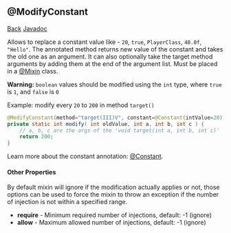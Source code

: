 ## @ModifyConstant
[Back](mixins.md) [Javadoc](https://jenkins.liteloader.com/view/Other/job/Mixin/javadoc/org/spongepowered/asm/mixin/injection/ModifyConstant.html)

Allows to replace a constant value like - `20`, `true`, `PlayerClass`, `40.0f`, `"Hello"`. The annotated method returns new value of the constant and takes the old one as an argument. It can also optionally take the target method arguments by adding them at the end of the argument list. Must be placed in a [@Mixin](mixin.md) class.

**Warning:** `boolean` values should be modified using the `int` type, where `true` is `1`, and `false` is `0`

Example: modify every `20` to `200` in method `target()`
```java
@ModifyConstant(method="target(III)V", constant=@Constant(intValue=20))
private static int modify( int oldValue, int a, int b, int c ) {
	// a, b, c are the args of the 'void target(int a, int b, int c)'
	return 200;
}
```

Learn more about the constant annotation: [@Constant](constant.md).

#### Other Properties
By default mixin will ignore if the modification actually applies or not, those options can be used to force the mixin to throw an exception if the number of injection is not within a specified range.

* **require** - Minimum required number of injections, default: -1 (ignore)
* **allow** - Maximum allowed number of injections, default: -1 (ignore)


